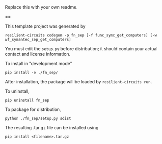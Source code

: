 Replace this with your own readme.

==

This template project was generated by

    resilient-circuits codegen -p fn_sep [-f func_symc_get_computers] [-w wf_symantec_sep_get_computers]


You must edit the `setup.py` before distribution;
it should contain your actual contact and license information.

To install in "development mode"

    pip install -e ./fn_sep/

After installation, the package will be loaded by `resilient-circuits run`.


To uninstall,

    pip uninstall fn_sep


To package for distribution,

    python ./fn_sep/setup.py sdist

The resulting .tar.gz file can be installed using

    pip install <filename>.tar.gz
